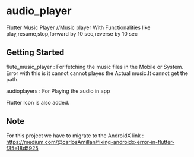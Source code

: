 # audio_player

Flutter Music Player
//Music player With Functionalities like play,resume,stop,forward by 10 sec,reverse by 10 sec

## Getting Started

flute_music_player : For fetching the music files in the Mobile or System.
                     Error with this is it cannot cannot playes the Actual music.It cannot get the path.
                     
audioplayers   : For Playing the audio in app

Flutter Icon is also added.

## Note
For this project we have to migrate to the AndroidX
link : https://medium.com/@carlosAmillan/fixing-androidx-error-in-flutter-f35e18d5925
